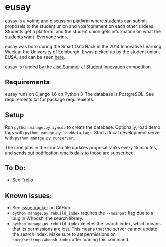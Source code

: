 eusay
=====
eusay is a voting and discussion platform where students can submit proposals to the student union and vote/comment on each other's ideas. Students get a platform, and the student union gets information on what the students want. Everyone wins.

eusay was born during the Smart Data Hack in the 2014 Innovative Learning Week at the University of Edinburgh. It was picked up by the student union, EUSA, and can be seen [here](http://eusay.eusa.ed.ac.uk).

eusay is funded by the [Jisc Summer of Student Innovation](http://elevator.jisc.ac.uk/sosi14/) competition.

Requirements
------------
eusay runs on Django 1.6 on Python 3. The database is PostgreSQL. See requirements.txt for package requirements.

Setup
-----
Run `python manage.py syncdb` to create the database. Optionally, load demo tags with `python manage.py loaddata tags`. Start a local development server with `python manage.py runserver`.

The cron jobs in the crontab file updates proposal ranks every 15 minutes, and sends out notification emails daily to those are subscribed.

To Do:
------
* See [Trello](https://trello.com/b/yVdFBRrd/eusay)

Known issues:
-------------
* See [issue tracker](https://github.com/HughMcGrade/eusay/issues) on GitHub
* `python manage.py rebuild_index` requires the `--noinput` flag due to a bug in Whoosh, the search library.
* `python manage.py rebuild_index` deletes the search index, which means that its permissions are lost. This means that the server cannot update the search index. Make sure to set permissions on `core/settings/whoosh_index` after running this command.